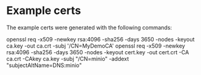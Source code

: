 # Example certs
The example certs were generated with the following commands:

openssl req -x509 -newkey rsa:4096 -sha256 -days 3650 -nodes -keyout ca.key -out ca.crt -subj '/CN=MyDemoCA'
openssl req -x509 -newkey rsa:4096 -sha256 -days 3650 -nodes -keyout cert.key -out cert.crt -CA ca.crt -CAkey ca.key -subj "/CN=minio" -addext "subjectAltName=DNS:minio"
